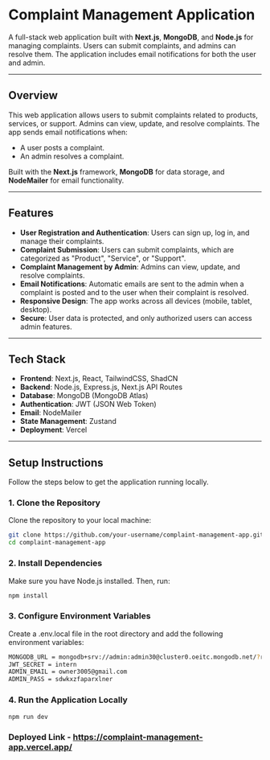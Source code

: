 # Complaint Management Application

A full-stack web application built with **Next.js**, **MongoDB**, and **Node.js** for managing complaints. Users can submit complaints, and admins can resolve them. The application includes email notifications for both the user and admin.

---

## Overview

This web application allows users to submit complaints related to products, services, or support. Admins can view, update, and resolve complaints. The app sends email notifications when:
- A user posts a complaint.
- An admin resolves a complaint.

Built with the **Next.js** framework, **MongoDB** for data storage, and **NodeMailer** for email functionality.

---

## Features

- **User Registration and Authentication**: Users can sign up, log in, and manage their complaints.
- **Complaint Submission**: Users can submit complaints, which are categorized as "Product", "Service", or "Support".
- **Complaint Management by Admin**: Admins can view, update, and resolve complaints.
- **Email Notifications**: Automatic emails are sent to the admin when a complaint is posted and to the user when their complaint is resolved.
- **Responsive Design**: The app works across all devices (mobile, tablet, desktop).
- **Secure**: User data is protected, and only authorized users can access admin features.

---

## Tech Stack

- **Frontend**: Next.js, React, TailwindCSS, ShadCN
- **Backend**: Node.js, Express.js, Next.js API Routes
- **Database**: MongoDB (MongoDB Atlas)
- **Authentication**: JWT (JSON Web Token)
- **Email**: NodeMailer
- **State Management**: Zustand
- **Deployment**: Vercel

---

## Setup Instructions

Follow the steps below to get the application running locally.

### 1. Clone the Repository
Clone the repository to your local machine:
```bash
git clone https://github.com/your-username/complaint-management-app.git
cd complaint-management-app
```
### 2. Install Dependencies
Make sure you have Node.js installed. Then, run:
```bash
npm install
```
### 3. Configure Environment Variables
Create a .env.local file in the root directory and add the following environment variables:
```bash
MONGODB_URL = mongodb+srv://admin:admin30@cluster0.oeitc.mongodb.net/?retryWrites=true&w=majority&appName=Cluster0
JWT_SECRET = intern
ADMIN_EMAIL = owner3005@gmail.com
ADMIN_PASS = sdwkxzfaparxlner
```
### 4. Run the Application Locally
```bash
npm run dev
```


### Deployed Link - https://complaint-management-app.vercel.app/

